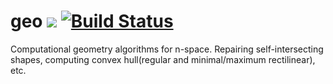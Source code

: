 # geo ![](https://img.shields.io/github/license/mashape/apistatus.svg) [![Build Status](https://travis-ci.org/iitc/polygon.svg?branch=master)](https://travis-ci.org/iitc/polygon)
Computational geometry algorithms for n-space. Repairing self-intersecting shapes, computing convex hull(regular and minimal/maximum rectilinear), etc.
